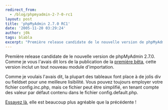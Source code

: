 ```yaml
---
redirect_from:
  - /blog/phpmyadmin-2-7-0-rc1
layout: post
title: 'phpMyAdmin 2.7.0 RC1'
date: '2005-11-20 03:29:24'
author: j0k
tags: blabla
excerpt: "Première release candidate de le nouvelle version de phpMyAdmin 2.7.0.   Comme je vous l'avais dit lors de la publication de la [première bêta](http://www.j0k3r.net/news-phpmyadmin-2-7-0-beta1-827.html), cette version inclut un tout nouveau module d'importation.  \n  \nComme je voulais l'avais dit, la plupart des tableaux font place à de jolis div ou      …"
---
```


Première release candidate de le nouvelle version de phpMyAdmin 2.7.0.   Comme je vous l'avais dit lors de la publication de la [première bêta](http://www.j0k3r.net/news-phpmyadmin-2-7-0-beta1-827.html), cette version inclut un tout nouveau module d'importation.

Comme je voulais l'avais dit, la plupart des tableaux font place à de jolis div ou fieldset pour une meilleure lisibilité.   Vous pouvez toujours employer votre fichier config.inc.php, mais ce fichier peut être simplifié, en tenant compte des valeur par défaut contenu dans le fichier config.default.php.

[Essayez là](http://www.phpmyadmin.net/home_page/downloads.php#2.7.0-rc1), elle est beaucoup plus agréable que la précédente !
